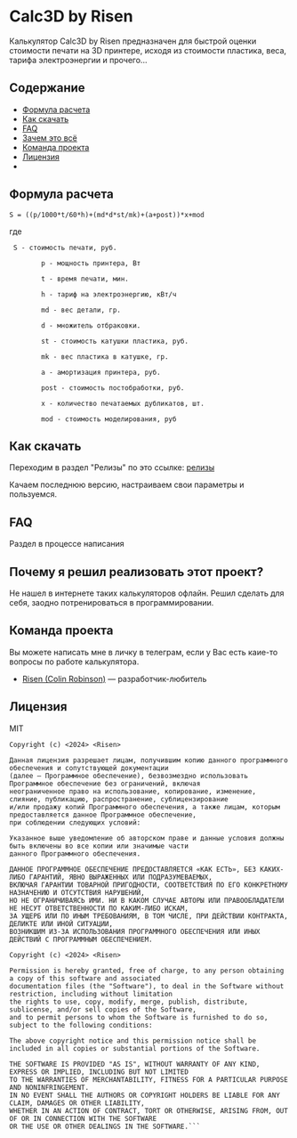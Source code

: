 # Calc3D by Risen
Калькулятор Calc3D by Risen предназначен для быстрой оценки стоимости печати на 3D принтере,
исходя из стоимости пластика, веса, тарифа электроэнергии и прочего...

## Содержание
- [Формула расчета](#формула-расчета)
- [Как скачать](#как-скачать)
- [FAQ](#faq)
- [Зачем это всё](#почему-я-решил-реализовать-этот-проект?)
- [Команда проекта](#команда-проекта)
- [Лицензия](#лицензия)
- 
## Формула расчета

```
S = ((p/1000*t/60*h)+(md*d*st/mk)+(a+post))*x+mod
```
где
```
 S - стоимость печати, руб.

        p - мощность принтера, Вт

        t - время печати, мин.

        h - тариф на электроэнергию, кВт/ч

        md - вес детали, гр.

        d - множитель отбраковки.

        st - стоимость катушки пластика, руб.

        mk - вес пластика в катушке, гр.

        a - амортизация принтера, руб.

        post - стоимость постобработки, руб.

        х - количество печатаемых дубликатов, шт.

        mod - стоимость моделирования, руб
```


## Как скачать
Переходим в раздел "Релизы" по это ссылке: [релизы](https://git.risenhome.xyz/risen/Calc3D_by_Risen/releases)

Качаем последнюю версию, настраиваем свои параметры и пользуемся.


## FAQ  
Раздел в процессе написания

## Почему я решил реализовать этот проект?
Не нашел в интернете таких калькуляторов офлайн. Решил сделать для себя, заодно потренироваться в программировании.


## Команда проекта
Вы можете написать мне в личку в телеграм, если у Вас есть каие-то вопросы по работе калькулятора.

- [Risen (Colin Robinson)](tg://resolve?domain=RisenYT) — разработчик-любитель

## Лицензия
MIT 
```
Copyright (c) <2024> <Risen>

Данная лицензия разрешает лицам, получившим копию данного программного обеспечения и сопутствующей документации 
(далее — Программное обеспечение), безвозмездно использовать Программное обеспечение без ограничений, включая 
неограниченное право на использование, копирование, изменение, слияние, публикацию, распространение, сублицензирование
и/или продажу копий Программного обеспечения, а также лицам, которым предоставляется данное Программное обеспечение,
при соблюдении следующих условий:

Указанное выше уведомление об авторском праве и данные условия должны быть включены во все копии или значимые части
данного Программного обеспечения.

ДАННОЕ ПРОГРАММНОЕ ОБЕСПЕЧЕНИЕ ПРЕДОСТАВЛЯЕТСЯ «КАК ЕСТЬ», БЕЗ КАКИХ-ЛИБО ГАРАНТИЙ, ЯВНО ВЫРАЖЕННЫХ ИЛИ ПОДРАЗУМЕВАЕМЫХ,
ВКЛЮЧАЯ ГАРАНТИИ ТОВАРНОЙ ПРИГОДНОСТИ, СООТВЕТСТВИЯ ПО ЕГО КОНКРЕТНОМУ НАЗНАЧЕНИЮ И ОТСУТСТВИЯ НАРУШЕНИЙ,
НО НЕ ОГРАНИЧИВАЯСЬ ИМИ. НИ В КАКОМ СЛУЧАЕ АВТОРЫ ИЛИ ПРАВООБЛАДАТЕЛИ НЕ НЕСУТ ОТВЕТСТВЕННОСТИ ПО КАКИМ-ЛИБО ИСКАМ,
ЗА УЩЕРБ ИЛИ ПО ИНЫМ ТРЕБОВАНИЯМ, В ТОМ ЧИСЛЕ, ПРИ ДЕЙСТВИИ КОНТРАКТА, ДЕЛИКТЕ ИЛИ ИНОЙ СИТУАЦИИ,
ВОЗНИКШИМ ИЗ-ЗА ИСПОЛЬЗОВАНИЯ ПРОГРАММНОГО ОБЕСПЕЧЕНИЯ ИЛИ ИНЫХ ДЕЙСТВИЙ С ПРОГРАММНЫМ ОБЕСПЕЧЕНИЕМ.
```
```
Copyright (c) <2024> <Risen>

Permission is hereby granted, free of charge, to any person obtaining a copy of this software and associated
documentation files (the "Software"), to deal in the Software without restriction, including without limitation
the rights to use, copy, modify, merge, publish, distribute, sublicense, and/or sell copies of the Software,
and to permit persons to whom the Software is furnished to do so, subject to the following conditions:

The above copyright notice and this permission notice shall be included in all copies or substantial portions of the Software.

THE SOFTWARE IS PROVIDED "AS IS", WITHOUT WARRANTY OF ANY KIND, EXPRESS OR IMPLIED, INCLUDING BUT NOT LIMITED 
TO THE WARRANTIES OF MERCHANTABILITY, FITNESS FOR A PARTICULAR PURPOSE AND NONINFRINGEMENT.
IN NO EVENT SHALL THE AUTHORS OR COPYRIGHT HOLDERS BE LIABLE FOR ANY CLAIM, DAMAGES OR OTHER LIABILITY,
WHETHER IN AN ACTION OF CONTRACT, TORT OR OTHERWISE, ARISING FROM, OUT OF OR IN CONNECTION WITH THE SOFTWARE 
OR THE USE OR OTHER DEALINGS IN THE SOFTWARE.```